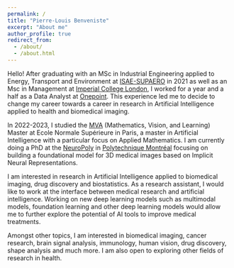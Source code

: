 ```yaml
---
permalink: /
title: "Pierre-Louis Benveniste"
excerpt: "About me"
author_profile: true
redirect_from: 
  - /about/
  - /about.html
---
```


Hello!
After graduating with an MSc in Industrial Engineering applied to Energy, Transport and Environment at [ISAE-SUPAERO](https://www.isae-supaero.fr/fr/) in 2021 as well as an Msc in Management at [Imperial College London](https://www.imperial.ac.uk/), I worked for a year and a half as a Data Analyst at [Onepoint](https://www.groupeonepoint.com/fr/). This experience led me to decide to change my career towards a career in research in Artificial Intelligence applied to health and biomedical imaging. 

In 2022-2023, I studied the [MVA](https://www.master-mva.com/) (Mathematics, Vision, and Learning) Master at Ecole Normale Supérieure in Paris, a master in Artificial Intelligence with a particular focus on Applied Mathematics. I am currently doing a PhD at the [NeuroPoly](http://neuro.polymtl.ca/README.html) in [Polytechnique Montréal](https://www.polymtl.ca/) focusing on building a foundational model for 3D medical images based on Implicit Neural Representations.

I am interested in research in Artificial Intelligence applied to biomedical imaging, drug discovery and biostatistics. As a research assistant, I would like to work at the interface between medical research and artificial intelligence. Working on new deep learning models such as multimodal models, foundation learning and other deep learning models would allow me to further explore the potential of AI tools to improve medical treatments. 

Amongst other topics, I am interested in biomedical imaging, cancer research, brain signal analysis, immunology, human vision, drug discovery, shape analysis and much more. I am also open to exploring other fields of research in health. 
